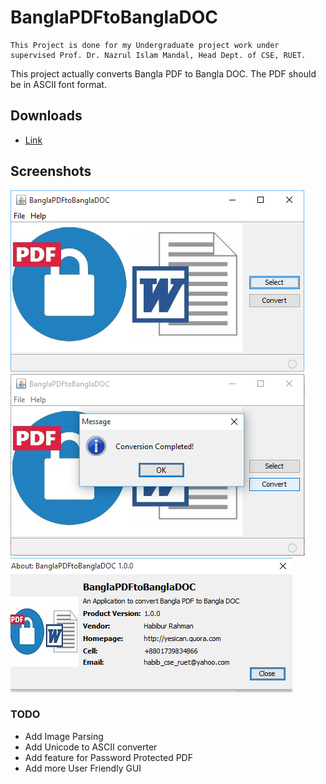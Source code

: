 # BanglaPDFtoBanglaDOC

```
This Project is done for my Undergraduate project work under supervised Prof. Dr. Nazrul Islam Mandal, Head Dept. of CSE, RUET.
```
 This project actually converts Bangla PDF to Bangla DOC. The PDF should be in ASCII font format. 

## Downloads

* [Link](https://github.com/habibruetian12/BanglaPDFtoBanglaDOC/releases/download/1.0.0/BanglaPDFtoBanglaDOC.jar)

## Screenshots

![Logo](Capture-1.PNG)
![logo](Capture-2.PNG)
![logo](Capture-3.PNG)
### TODO

* Add Image Parsing
* Add Unicode to ASCII converter
* Add feature for Password Protected PDF
* Add more User Friendly GUI
